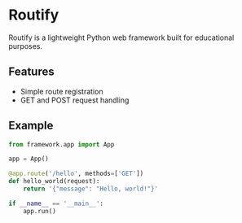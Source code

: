# Routify

Routify is a lightweight Python web framework built for educational purposes.

## Features

- Simple route registration
- GET and POST request handling

## Example

```python
from framework.app import App

app = App()

@app.route('/hello', methods=['GET'])
def hello_world(request):
    return '{"message": "Hello, world!"}'

if __name__ == '__main__':
    app.run()
